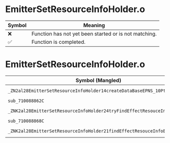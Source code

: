 # EmitterSetResourceInfoHolder.o
| Symbol | Meaning 
| ------------- | ------------- 
| :x: | Function has not yet been started or is not matching. 
| :white_check_mark: | Function is completed. 


# EmitterSetResourceInfoHolder.o
| Symbol (Mangled) | Symbol (Demangled) | Decompiled? |
| ------------- |  ------------- | ------------- |
| `_ZN2al28EmitterSetResourceInfoHolder14createDataBaseEPNS_10PtclSystemE` | `al::EmitterSetResourceInfoHolder::createDataBase(al::PtclSystem *)` | :white_check_mark: |
| `sub_710088862C` | `` | :white_check_mark: |
| `_ZNK2al28EmitterSetResourceInfoHolder24tryFindEffectResouceInfoEPKc` | `al::EmitterSetResourceInfoHolder::tryFindEffectResouceInfo(char const*)const` | :white_check_mark: |
| `sub_710088868C` | `` | :white_check_mark: |
| `_ZNK2al28EmitterSetResourceInfoHolder21findEffectResouceInfoEPKc` | `al::EmitterSetResourceInfoHolder::findEffectResouceInfo(char const*)const` | :white_check_mark: |
